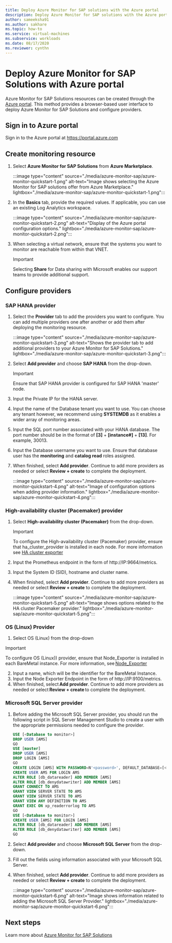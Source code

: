 ```yaml
---
title: Deploy Azure Monitor for SAP solutions with the Azure portal
description: Deploy Azure Monitor for SAP solutions with the Azure portal
author: sameeksha91
ms.author: sakhare
ms.topic: how-to
ms.service: virtual-machines
ms.subservice: workloads
ms.date: 08/17/2020
ms.reviewer: cynthn
---	
```


# Deploy Azure Monitor for SAP Solutions with Azure portal

Azure Monitor for SAP Solutions resources can be created through the [Azure portal](https://azure.microsoft.com/features/azure-portal). This method provides a browser-based user interface to deploy Azure Monitor for SAP Solutions and configure providers.

## Sign in to Azure portal

Sign in to the Azure portal at https://portal.azure.com

## Create monitoring resource

1. Select **Azure Monitor for SAP Solutions** from **Azure Marketplace**.

   :::image type="content" source="./media/azure-monitor-sap/azure-monitor-quickstart-1.png" alt-text="Image shows selecting the Azure Monitor for SAP solutions offer from Azure Marketplace." lightbox="./media/azure-monitor-sap/azure-monitor-quickstart-1.png":::

2. In the **Basics** tab, provide the required values. If applicable, you can use an existing Log Analytics workspace.

   :::image type="content" source="./media/azure-monitor-sap/azure-monitor-quickstart-2.png" alt-text="Display of the Azure portal configuration options." lightbox="./media/azure-monitor-sap/azure-monitor-quickstart-2.png":::

3. When selecting a virtual network, ensure that the systems you want to monitor are reachable from within that VNET. 

   > [!IMPORTANT]
   > Selecting **Share** for Data sharing with Microsoft enables our support teams to provide additional support.

## Configure providers

### SAP HANA provider 

1. Select the **Provider** tab to add the providers you want to configure. You can add multiple providers one after another or add them after deploying the monitoring resource. 

   :::image type="content" source="./media/azure-monitor-sap/azure-monitor-quickstart-3.png" alt-text="Shows the provider tab to add additional providers to your Azure Monitor for SAP Solutions." lightbox="./media/azure-monitor-sap/azure-monitor-quickstart-3.png":::

2. Select **Add provider** and choose **SAP HANA** from the drop-down. 

   > [!IMPORTANT]
   > Ensure that SAP HANA provider is configured for SAP HANA 'master' node.

3. Input the Private IP for the HANA server.

4. Input the name of the Database tenant you want to use. You can choose any tenant however, we recommend using **SYSTEMDB** as it enables a wider array of monitoring  areas. 

5. Input the SQL port number associated with your HANA database. The port number should be in the format of **[3]** + **[instance#]** + **[13]**. For example, 30013. 

6. Input the Database username you want to use. Ensure that database user has the **monitoring** and **catalog read** roles assigned. 

7. When finished, select **Add provider**. Continue to add more providers as needed or select **Review + create** to complete the deployment.

   :::image type="content" source="./media/azure-monitor-sap/azure-monitor-quickstart-4.png" alt-text="Image of configuration options when adding provider information." lightbox="./media/azure-monitor-sap/azure-monitor-quickstart-4.png":::

### High-availability cluster (Pacemaker) provider

1. Select **High-availability cluster (Pacemaker)** from the drop-down. 

   > [!IMPORTANT]
   > To configure the High-availability cluster (Pacemaker) provider, ensure that ha_cluster_provider is installed in each node. For more information see [HA cluster exporter](https://github.com/ClusterLabs/ha_cluster_exporter#installation)

2. Input the Prometheus endpoint in the form of http://IP:9664/metrics. 
 
3. Input the System ID (SID), hostname and cluster name.

4. When finished, select **Add provider**. Continue to add more providers as needed or select **Review + create** to complete the deployment.

   :::image type="content" source="./media/azure-monitor-sap/azure-monitor-quickstart-5.png" alt-text="Image shows options related to the HA cluster Pacemaker provider." lightbox="./media/azure-monitor-sap/azure-monitor-quickstart-5.png":::


### OS (Linux) Provider 

1. Select OS (Linux) from the drop-down 

> [!IMPORTANT]
> To configure OS (Linux)) provider, ensure that Node_Exporter is installed in each BareMetal instance. For more information, see [Node_Exporter](https://github.com/prometheus/node_exporter)

2. Input a name, which will be the identifier for the BareMetal Instance.
3. Input the Node Exporter Endpoint in the form of http://IP:9100/metrics.
4. When finished, select **Add provider**. Continue to add more providers as needed or select **Review + create** to complete the deployment. 


### Microsoft SQL Server provider

1. Before adding the Microsoft SQL Server provider, you should run the following script in SQL Server Management Studio to create a user with the appropriate permissions needed to configure the provider.

   ```sql
   USE [<Database to monitor>]
   DROP USER [AMS]
   GO
   USE [master]
   DROP USER [AMS]
   DROP LOGIN [AMS]
   GO
   CREATE LOGIN [AMS] WITH PASSWORD=N'<password>', DEFAULT_DATABASE=[<Database to monitor>], DEFAULT_LANGUAGE=[us_english], CHECK_EXPIRATION=OFF, CHECK_POLICY=OFF
   CREATE USER AMS FOR LOGIN AMS
   ALTER ROLE [db_datareader] ADD MEMBER [AMS]
   ALTER ROLE [db_denydatawriter] ADD MEMBER [AMS]
   GRANT CONNECT TO AMS
   GRANT VIEW SERVER STATE TO AMS
   GRANT VIEW SERVER STATE TO AMS
   GRANT VIEW ANY DEFINITION TO AMS
   GRANT EXEC ON xp_readerrorlog TO AMS
   GO
   USE [<Database to monitor>]
   CREATE USER [AMS] FOR LOGIN [AMS]
   ALTER ROLE [db_datareader] ADD MEMBER [AMS]
   ALTER ROLE [db_denydatawriter] ADD MEMBER [AMS]
   GO
   ``` 

2. Select **Add provider** and choose **Microsoft SQL Server** from the drop-down. 

3. Fill out the fields using information associated with your Microsoft SQL Server. 

4. When finished, select **Add provider**. Continue to add more providers as needed or select **Review + create** to complete the deployment.

     :::image type="content" source="./media/azure-monitor-sap/azure-monitor-quickstart-6.png" alt-text="Image shows information related to adding the Microsoft SQL Server Provider." lightbox="./media/azure-monitor-sap/azure-monitor-quickstart-6.png":::

## Next steps

Learn more about [Azure Monitor for SAP Solutions](azure-monitor-overview.md)
